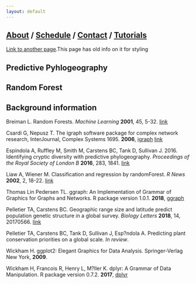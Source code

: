 ```yaml
---
layout: default
---
```

## [About](index.md) / [Schedule](./Schedule.html) / [Contact](./Contact.html) / [Tutorials](./Tutorials.html)

[Link to another page](./another-page.html).This page has old info on it for styling

## Predictive Pyhlogeography


## Random Forest


## Background information

Breiman L. Random Forests. *Machine Learning* **2001**, 45, 5-32. [link](https://link.springer.com/content/pdf/10.1023%2FA%3A1010933404324.pdf)

Csardi G, Nepusz T. The igraph software package for complex network research, InterJournal, Complex Systems 1695. **2006**, [igraph](http://igraph.org) [link](https://pdfs.semanticscholar.org/1d27/44b83519657f5f2610698a8ddd177ced4f5c.pdf)

Espindola A, Ruffley M, Smith M, Carstens BC, Tank D, Sullivan J. 2016. Identifying cryptic diversity with predictive phylogeography. *Proceedings of the Royal Society of London B* **2016**, 283, 1841. [link](http://rspb.royalsocietypublishing.org/content/royprsb/283/1841/20161529.full.pdf)

Liaw A, Wiener M. Classification and regression by randomForest. *R News* **2002**, 2, 18-22. [link](https://www.researchgate.net/profile/Andy_Liaw/publication/228451484_Classification_and_Regression_by_RandomForest/links/53fb24cc0cf20a45497047ab/Classification-and-Regression-by-RandomForest.pdf?origin=publication_detail)

Thomas Lin Pedersen TL. ggraph: An Implementation of Grammar of Graphics for Graphs and Networks. R package version 1.0.1. **2018**, [ggraph](https://CRAN.R-project.org/package=ggraph)

Pelletier TA, Carstens BC. Geographic range size and latitude predict population genetic structure in a global survey. *Biology Letters* **2018**, 14, 20170566. [link](http://rsbl.royalsocietypublishing.org/content/14/1/20170566)

Pelletier TA, Carstens BC, Tank D, Sullivan J, Esp?ndola A. Predicting plant conservation priorities on a global scale. *In review*.

Wickham H. ggplot2: Elegant Graphics for Data Analysis. Springer-Verlag New York, **2009**.

Wickham H, Francois R, Henry L, M?ller K. dplyr: A Grammar of Data Manipulation. R package version 0.7.2. **2017**, [dplyr](https://CRAN.R-project.org/package=dplyr)
